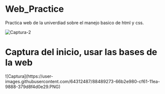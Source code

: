 # Web_Practice

Practica web de la univerdiad sobre el manejo basico de html y css.

![Captura-2](https://user-images.githubusercontent.com/64312487/88489219-091e9d00-cf61-11ea-8a9a-2985d4e90032.PNG)

<h1>Captura del inicio, usar las bases de la web</h1>
![Captura](https://user-images.githubusercontent.com/64312487/88489273-66b2e980-cf61-11ea-9888-379d8f4d0e29.PNG)

